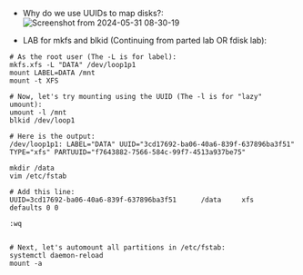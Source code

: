 * Why do we use UUIDs to map disks?:
![Screenshot from 2024-05-31 08-30-19](https://github.com/RedHatRanger/best_linux_scripts_and_commands/assets/90477448/cbe9f3fe-25a0-41d9-9c23-f5bd6cae6917)

* LAB for mkfs and blkid (Continuing from parted lab OR fdisk lab):
```
# As the root user (The -L is for label):
mkfs.xfs -L "DATA" /dev/loop1p1
mount LABEL=DATA /mnt
mount -t XFS

# Now, let's try mounting using the UUID (The -l is for "lazy" umount):
umount -l /mnt
blkid /dev/loop1

# Here is the output:
/dev/loop1p1: LABEL="DATA" UUID="3cd17692-ba06-40a6-839f-637896ba3f51" TYPE="xfs" PARTUUID="f7643882-7566-584c-99f7-4513a937be75"

mkdir /data
vim /etc/fstab

# Add this line:
UUID=3cd17692-ba06-40a6-839f-637896ba3f51      /data     xfs      defaults 0 0

:wq


# Next, let's automount all partitions in /etc/fstab:
systemctl daemon-reload
mount -a
```
